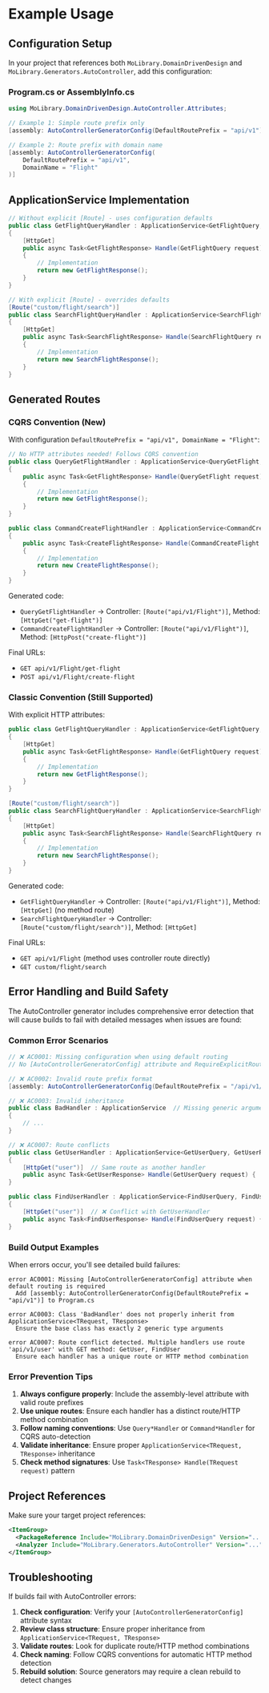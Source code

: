 # Example Usage

## Configuration Setup

In your project that references both `MoLibrary.DomainDrivenDesign` and `MoLibrary.Generators.AutoController`, add this configuration:

### Program.cs or AssemblyInfo.cs
```csharp
using MoLibrary.DomainDrivenDesign.AutoController.Attributes;

// Example 1: Simple route prefix only
[assembly: AutoControllerGeneratorConfig(DefaultRoutePrefix = "api/v1")]

// Example 2: Route prefix with domain name
[assembly: AutoControllerGeneratorConfig(
    DefaultRoutePrefix = "api/v1",
    DomainName = "Flight"
)]
```

## ApplicationService Implementation

```csharp
// Without explicit [Route] - uses configuration defaults
public class GetFlightQueryHandler : ApplicationService<GetFlightQuery, GetFlightResponse>
{
    [HttpGet]
    public async Task<GetFlightResponse> Handle(GetFlightQuery request)
    {
        // Implementation
        return new GetFlightResponse();
    }
}

// With explicit [Route] - overrides defaults
[Route("custom/flight/search")]
public class SearchFlightQueryHandler : ApplicationService<SearchFlightQuery, SearchFlightResponse>
{
    [HttpGet]
    public async Task<SearchFlightResponse> Handle(SearchFlightQuery request)
    {
        // Implementation
        return new SearchFlightResponse();
    }
}
```

## Generated Routes

### CQRS Convention (New)

With configuration `DefaultRoutePrefix = "api/v1", DomainName = "Flight"`:

```csharp
// No HTTP attributes needed! Follows CQRS convention
public class QueryGetFlightHandler : ApplicationService<QueryGetFlight, GetFlightResponse>
{
    public async Task<GetFlightResponse> Handle(QueryGetFlight request)
    {
        // Implementation
        return new GetFlightResponse();
    }
}

public class CommandCreateFlightHandler : ApplicationService<CommandCreateFlight, CreateFlightResponse>
{
    public async Task<CreateFlightResponse> Handle(CommandCreateFlight request)
    {
        // Implementation
        return new CreateFlightResponse();
    }
}
```

Generated code:
- `QueryGetFlightHandler` → Controller: `[Route("api/v1/Flight")]`, Method: `[HttpGet("get-flight")]`
- `CommandCreateFlightHandler` → Controller: `[Route("api/v1/Flight")]`, Method: `[HttpPost("create-flight")]`

Final URLs:
- `GET api/v1/Flight/get-flight`
- `POST api/v1/Flight/create-flight`

### Classic Convention (Still Supported)

With explicit HTTP attributes:

```csharp
public class GetFlightQueryHandler : ApplicationService<GetFlightQuery, GetFlightResponse>
{
    [HttpGet]
    public async Task<GetFlightResponse> Handle(GetFlightQuery request)
    {
        // Implementation
        return new GetFlightResponse();
    }
}

[Route("custom/flight/search")]
public class SearchFlightQueryHandler : ApplicationService<SearchFlightQuery, SearchFlightResponse>
{
    [HttpGet]
    public async Task<SearchFlightResponse> Handle(SearchFlightQuery request)
    {
        // Implementation
        return new SearchFlightResponse();
    }
}
```

Generated code:
- `GetFlightQueryHandler` → Controller: `[Route("api/v1/Flight")]`, Method: `[HttpGet]` (no method route)
- `SearchFlightQueryHandler` → Controller: `[Route("custom/flight/search")]`, Method: `[HttpGet]`

Final URLs:
- `GET api/v1/Flight` (method uses controller route directly)
- `GET custom/flight/search`

## Error Handling and Build Safety

The AutoController generator includes comprehensive error detection that will cause builds to fail with detailed messages when issues are found:

### Common Error Scenarios

```csharp
// ❌ AC0001: Missing configuration when using default routing
// No [AutoControllerGeneratorConfig] attribute and RequireExplicitRoutes = false

// ❌ AC0002: Invalid route prefix format
[assembly: AutoControllerGeneratorConfig(DefaultRoutePrefix = "/api/v1/")]  // Leading/trailing slashes

// ❌ AC0003: Invalid inheritance
public class BadHandler : ApplicationService  // Missing generic arguments
{
    // ...
}

// ❌ AC0007: Route conflicts
public class GetUserHandler : ApplicationService<GetUserQuery, GetUserResponse>
{
    [HttpGet("user")]  // Same route as another handler
    public async Task<GetUserResponse> Handle(GetUserQuery request) { ... }
}

public class FindUserHandler : ApplicationService<FindUserQuery, FindUserResponse>
{
    [HttpGet("user")]  // ❌ Conflict with GetUserHandler
    public async Task<FindUserResponse> Handle(FindUserQuery request) { ... }
}
```

### Build Output Examples

When errors occur, you'll see detailed build failures:

```console
error AC0001: Missing [AutoControllerGeneratorConfig] attribute when default routing is required
  Add [assembly: AutoControllerGeneratorConfig(DefaultRoutePrefix = "api/v1")] to Program.cs

error AC0003: Class 'BadHandler' does not properly inherit from ApplicationService<TRequest, TResponse>
  Ensure the base class has exactly 2 generic type arguments

error AC0007: Route conflict detected. Multiple handlers use route 'api/v1/user' with GET method: GetUser, FindUser
  Ensure each handler has a unique route or HTTP method combination
```

### Error Prevention Tips

1. **Always configure properly**: Include the assembly-level attribute with valid route prefixes
2. **Use unique routes**: Ensure each handler has a distinct route/HTTP method combination
3. **Follow naming conventions**: Use `Query*Handler` or `Command*Handler` for CQRS auto-detection
4. **Validate inheritance**: Ensure proper `ApplicationService<TRequest, TResponse>` inheritance
5. **Check method signatures**: Use `Task<TResponse> Handle(TRequest request)` pattern

## Project References

Make sure your target project references:

```xml
<ItemGroup>
  <PackageReference Include="MoLibrary.DomainDrivenDesign" Version="..." />
  <Analyzer Include="MoLibrary.Generators.AutoController" Version="..." />
</ItemGroup>
```

## Troubleshooting

If builds fail with AutoController errors:

1. **Check configuration**: Verify your `[AutoControllerGeneratorConfig]` attribute syntax
2. **Review class structure**: Ensure proper inheritance from `ApplicationService<TRequest, TResponse>`
3. **Validate routes**: Look for duplicate route/HTTP method combinations
4. **Check naming**: Follow CQRS conventions for automatic HTTP method detection
5. **Rebuild solution**: Source generators may require a clean rebuild to detect changes